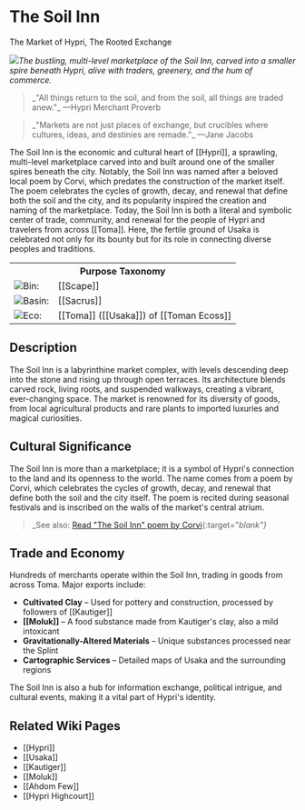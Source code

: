 <!-- wiki-header-section:start -->
# The Soil Inn
<p class="nickname">The Market of Hypri, The Rooted Exchange</p>

<img src="wiki_images/The Soil Inn.png"><i>The bustling, multi-level marketplace of the Soil Inn, carved into a smaller spire beneath Hypri, alive with traders, greenery, and the hum of commerce.</i></img>

<blockquote class="wiki-quote">
    _"All things return to the soil, and from the soil, all things are traded anew."_  
    <span class="wiki-quote-attribution">—Hypri Merchant Proverb</span>
</blockquote>

<blockquote class="wiki-quote">
    _"Markets are not just places of exchange, but crucibles where cultures, ideas, and destinies are remade."_  
    <span class="wiki-quote-attribution">—Jane Jacobs</span>
</blockquote>

The Soil Inn is the economic and cultural heart of [[Hypri]], a sprawling, multi-level marketplace carved into and built around one of the smaller spires beneath the city. Notably, the Soil Inn was named after a beloved local poem by Corvi, which predates the construction of the market itself. The poem celebrates the cycles of growth, decay, and renewal that define both the soil and the city, and its popularity inspired the creation and naming of the marketplace. Today, the Soil Inn is both a literal and symbolic center of trade, community, and renewal for the people of Hypri and travelers from across [[Toma]]. Here, the fertile ground of Usaka is celebrated not only for its bounty but for its role in connecting diverse peoples and traditions.
<!-- wiki-header-section:end -->

<!-- taxonomy-table-section:start -->
<div class="taxonomy-table">
  <table>
    <tr>
      <th colspan="3">Purpose Taxonomy</th>
    </tr>
    <tr>
      <td class="taxon-label"><img src="svg/bin.svg" class="taxon-icon">Bin:</td>
      <td class="taxon-content" colspan="2">[[Scape]]</td>
    </tr>
    <tr>
      <td class="taxon-label"><img src="svg/basin.svg" class="taxon-icon">Basin:</td>
      <td class="taxon-content" colspan="2">[[Sacrus]]</td>
    </tr>
    <tr>
      <td class="taxon-label"><img src="svg/eco.svg" class="taxon-icon">Eco:</td>
      <td class="taxon-content" colspan="2">[[Toma]] ([[Usaka]]) of [[Toman Ecoss]]</td>
    </tr>
  </table>
</div>
<!-- taxonomy-table-section:end -->

## Description

The Soil Inn is a labyrinthine market complex, with levels descending deep into the stone and rising up through open terraces. Its architecture blends carved rock, living roots, and suspended walkways, creating a vibrant, ever-changing space. The market is renowned for its diversity of goods, from local agricultural products and rare plants to imported luxuries and magical curiosities.

## Cultural Significance

The Soil Inn is more than a marketplace; it is a symbol of Hypri's connection to the land and its openness to the world. The name comes from a poem by Corvi, which celebrates the cycles of growth, decay, and renewal that define both the soil and the city itself. The poem is recited during seasonal festivals and is inscribed on the walls of the market's central atrium.

> _See also: [Read "The Soil Inn" poem by Corvi](../Poetry.html#the-soil-inn){:target="_blank"}_

## Trade and Economy

Hundreds of merchants operate within the Soil Inn, trading in goods from across Toma. Major exports include:

- **Cultivated Clay** – Used for pottery and construction, processed by followers of [[Kautiger]]
- **[[Moluk]]** – A food substance made from Kautiger's clay, also a mild intoxicant
- **Gravitationally-Altered Materials** – Unique substances processed near the Splint
- **Cartographic Services** – Detailed maps of Usaka and the surrounding regions

The Soil Inn is also a hub for information exchange, political intrigue, and cultural events, making it a vital part of Hypri's identity.

## Related Wiki Pages

- [[Hypri]]
- [[Usaka]]
- [[Kautiger]]
- [[Moluk]]
- [[Ahdom Few]]
- [[Hypri Highcourt]]

<!-- not-for-live-publishing:start -->
<!--
This section is for content, lore, or discoveries that are NOT meant for live publishing to the site. 
Leave this empty unless specifically requested. Use this to stage information that will be revealed to players later.
-->
<!-- not-for-live-publishing:end -->
